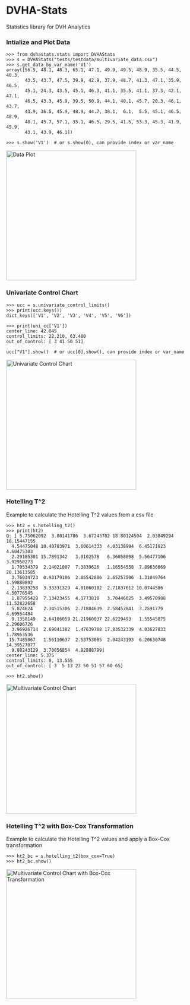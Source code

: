 # DVHA-Stats
Statistics library for DVH Analytics


### Intialize and Plot Data
~~~
>>> from dvhastats.stats import DVHAStats
>>> s = DVHAStats("tests/testdata/multivariate_data.csv")
>>> s.get_data_by_var_name('V1')
array([56.5, 48.1, 48.3, 65.1, 47.1, 49.9, 49.5, 48.9, 35.5, 44.5, 40.3,
       43.5, 43.7, 47.5, 39.9, 42.9, 37.9, 48.7, 41.3, 47.1, 35.9, 46.5,
       45.1, 24.3, 43.5, 45.1, 46.3, 41.1, 35.5, 41.1, 37.3, 42.1, 47.1,
       46.5, 43.3, 45.9, 39.5, 50.9, 44.1, 40.1, 45.7, 20.3, 46.1, 43.7,
       43.9, 36.5, 45.9, 48.9, 44.7, 38.1,  6.1,  5.5, 45.1, 46.5, 48.9,
       48.1, 45.7, 57.1, 35.1, 46.5, 29.5, 41.5, 53.3, 45.3, 41.9, 45.9,
       43.1, 43.9, 46.1])

>>> s.show('V1')  # or s.show(0), can provide index or var_name
~~~
<img src='https://user-images.githubusercontent.com/4778878/91746184-d8460f00-eb81-11ea-84ee-c22c88e90e21.png' align='center' width='350' alt="Data Plot">

### Univariate Control Chart
~~~
>>> ucc = s.univariate_control_limits()
>>> print(ucc.keys())
dict_keys(['V1', 'V2', 'V3', 'V4', 'V5', 'V6'])

>>> print(uni_cc['V1'])
center_line: 42.845
control_limits: 22.210, 63.480
out_of_control: [ 3 41 50 51]

ucc["V1"].show()  # or ucc[0].show(), can provide index or var_name
~~~
<img src='https://user-images.githubusercontent.com/4778878/91746187-d8dea580-eb81-11ea-9c0f-c9e5cb0c51d6.png' align='center' width='350' alt="Univariate Control Chart">

### Hotelling T^2
Example to calculate the Hotelling T^2 values from a csv file
~~~
>>> ht2 = s.hotelling_t2()
>>> print(ht2)
Q: [ 5.75062092  3.80141786  3.67243782 18.80124504  2.03849294 18.15447155
  4.54475048 10.40783971  3.60614333  4.03138994  6.45171623  4.60475303
  2.29185301 15.7891342   3.0102578   6.36058098  5.56477106  3.92950273
  1.70534379  2.14021007  7.3839626   1.16554558  7.89636669 20.13613585
  3.76034723  0.93179106  2.05542886  2.65257506  1.31049764  1.59880892
  2.13839258  3.33331329  4.01060102  2.71837612 10.0744586   4.50776545
  1.87955428  7.13423455  4.1773818   3.70446025  3.49570988 11.52822658
  5.874624    2.34515306  2.71884639  2.58457841  3.2591779   4.69554484
  9.1358149   2.64106059 21.21960037 22.6229493   1.55545875  2.29606726
  3.96926714  2.69041382  1.47639788 17.83532339  4.03627833  1.78953536
 15.7485067   1.56110637  2.53753085  2.04243193  6.20630748 14.39527077
  9.88243129  3.70056854  4.92888799]
center_line: 5.375
control_limits: 0, 13.555
out_of_control: [ 3  5 13 23 50 51 57 60 65]

>>> ht2.show()
~~~

<img src='https://user-images.githubusercontent.com/4778878/91746192-da0fd280-eb81-11ea-8eb0-70eb51a48dd8.png' align='center' width='350' alt="Multivariate Control Chart">

### Hotelling T^2 with Box-Cox Transformation
Example to calculate the Hotelling T^2 values and apply a Box-Cox transformation
~~~
>>> ht2_bc = s.hotelling_t2(box_cox=True)
>>> ht2_bc.show()
~~~

<img src='https://user-images.githubusercontent.com/4778878/91755452-c029bc00-eb90-11ea-9033-b55cbdd57bd5.png' align='center' width='350' alt="Multivariate Control Chart with Box-Cox Transformation">